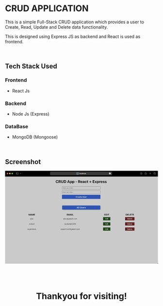 # **CRUD APPLICATION**
This is a simple Full-Stack CRUD application which provides a user to Create, Read, Update and Delete data functionality.

This is designed using Express JS as backend and React is used as frontend.

<br>

## Tech Stack Used

### Frontend
* React Js

### Backend
* Node Js (Express)

### DataBase
* MongoDB (Mongoose)

<br>

## Screenshot

![image](https://github.com/navneetkumar22/crud_express_react/blob/main/Screenshot.png?raw=true)


<br>


<br>

# <p style="text-align:center"> **Thankyou for visiting!** </p>